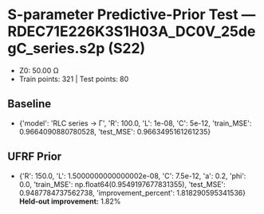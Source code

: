 # S-parameter Predictive-Prior Test — RDEC71E226K3S1H03A_DC0V_25degC_series.s2p (S22)
- Z0: 50.00 Ω
- Train points: 321  |  Test points: 80

## Baseline
- {'model': 'RLC series -> Γ', 'R': 100.0, 'L': 1e-08, 'C': 5e-12, 'train_MSE': 0.9664090880780528, 'test_MSE': 0.9663495161261235}

## UFRF Prior
- {'R': 150.0, 'L': 1.5000000000000002e-08, 'C': 7.5e-12, 'a': 0.2, 'phi': 0.0, 'train_MSE': np.float64(0.9549197677831355), 'test_MSE': 0.9487784737562738, 'improvement_percent': 1.818290595341536}
**Held-out improvement:** 1.82%